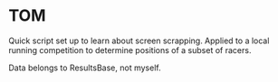 # TOM

Quick script set up to learn about screen scrapping. Applied to a local running competition to determine positions of a subset of racers.

Data belongs to ResultsBase, not myself.

